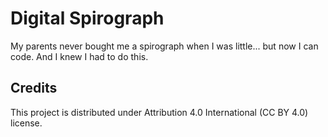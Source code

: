 # Digital Spirograph
My parents never bought me a spirograph when I was little... but now I can code. And I knew I had to do this.

## Credits
This project is distributed under Attribution 4.0 International (CC BY 4.0) license.
